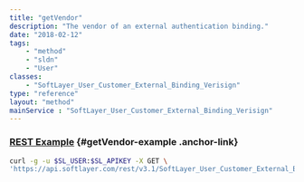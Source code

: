 ```yaml
---
title: "getVendor"
description: "The vendor of an external authentication binding."
date: "2018-02-12"
tags:
    - "method"
    - "sldn"
    - "User"
classes:
    - "SoftLayer_User_Customer_External_Binding_Verisign"
type: "reference"
layout: "method"
mainService : "SoftLayer_User_Customer_External_Binding_Verisign"
---
```


### [REST Example](#getVendor-example) <a href="/article/rest/"><i class="fas fa-question"></i></a> {#getVendor-example .anchor-link} 
```bash
curl -g -u $SL_USER:$SL_APIKEY -X GET \
'https://api.softlayer.com/rest/v3.1/SoftLayer_User_Customer_External_Binding_Verisign/{SoftLayer_User_Customer_External_Binding_VerisignID}/getVendor'
```

